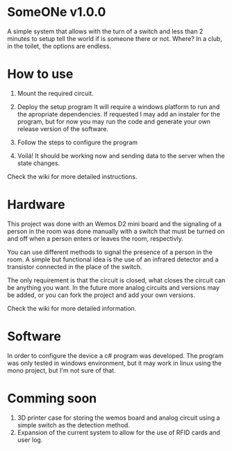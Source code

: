 # SomeONe v1.0.0
A simple system that allows with the turn of a switch and less than 2 minutes to setup tell the world if is someone there or not. Where? In a club, in the toilet, the options are endless.

# How to use

1. Mount the required circuit.

2. Deploy the setup program
It will require a windows platform to run and the apropriate dependencies. If requested I may add an instaler for the program, but for now you may run the code and generate your own release version of the software.

3. Follow the steps to configure the program

4. Voilá! It should be working now and sending data to the server when the state changes.

Check the wiki for more detailed instructions.

# Hardware

This project was done with an Wemos D2 mini board and the signaling of a person in the room was done manually with a switch that must be turned on and off when a person enters or leaves the room, respectivly.

You can use different methods to signal the presence of a person in the room. A simple but functional idea is the use of an infrared detector and a transistor connected in the place of the switch. 

The only requirement is that the circuit is closed, what closes the circuit can be anything you want. In the future more analog circuits and versions may be added, or you can fork the project and add your own versions.

Check the wiki for more detailed information.

# Software

In order to configure the device a c# program was developed. The program was only tested in windows environment, but it may work in linux using the mono project, but I'm not sure of that.

# Comming soon

1. 3D printer case for storing the wemos board and analog circuit using a simple switch as the detection method.
2. Expansion of the current system to allow for the use of RFID cards and user log.


